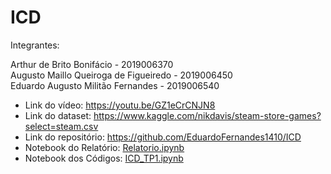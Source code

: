 # ICD
Integrantes:

Arthur de Brito Bonifácio - 2019006370   
Augusto Maillo Queiroga de Figueiredo - 2019006450  
Eduardo Augusto Militão Fernandes - 2019006540

* Link do vídeo: https://youtu.be/GZ1eCrCNJN8
* Link do dataset: https://www.kaggle.com/nikdavis/steam-store-games?select=steam.csv
* Link do repositório: https://github.com/EduardoFernandes1410/ICD
* Notebook do Relatório: [Relatorio.ipynb](Relatorio.ipynb)
* Notebook dos Códigos: [ICD_TP1.ipynb](ICD_TP1.ipynb)
